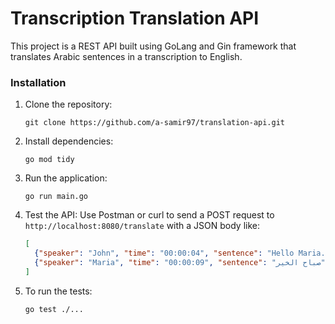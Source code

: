 # Transcription Translation API

This project is a REST API built using GoLang and Gin framework that translates Arabic sentences in a transcription to English.

### Installation

1. Clone the repository:
    ```
    git clone https://github.com/a-samir97/translation-api.git
    ```
   
2. Install dependencies:
    ```
    go mod tidy
    ```

3. Run the application:
    ```
    go run main.go
    ```

4. Test the API:
    Use Postman or curl to send a POST request to `http://localhost:8080/translate` with a JSON body like:
    ```json
    [
      {"speaker": "John", "time": "00:00:04", "sentence": "Hello Maria."},
      {"speaker": "Maria", "time": "00:00:09", "sentence": "صباح الخير"}
    ]
    ```

5. To run the tests:
    ```
    go test ./...
    ```
